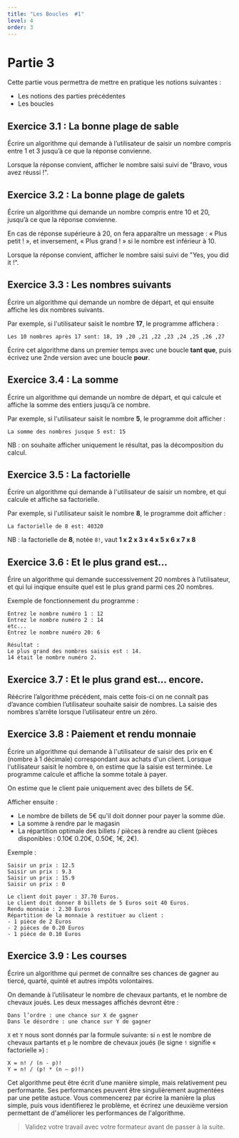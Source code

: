 ```yaml
---
title: "Les Boucles  #1"
level: 4
order: 3
---
```


# Partie 3

Cette partie vous permettra de mettre en pratique les notions suivantes : 
- Les notions des parties précédentes
- Les boucles 

## Exercice 3.1 : La bonne plage de sable

Écrire un algorithme qui demande à l’utilisateur de saisir un nombre compris entre 1 et 3 jusqu’à ce que la réponse convienne.

Lorsque la réponse convient, afficher le nombre saisi suivi de "Bravo, vous avez réussi !".

## Exercice 3.2 : La bonne plage de galets

Écrire un algorithme qui demande un nombre compris entre 10 et 20, jusqu’à ce que la réponse convienne. 

En cas de réponse supérieure à 20, on fera apparaître un message : « Plus petit ! », et inversement, « Plus grand ! » si le nombre est inférieur à 10.

Lorsque la réponse convient, afficher le nombre saisi suivi de "Yes, you did it !".


## Exercice 3.3 : Les nombres suivants

Écrire un algorithme qui demande un nombre de départ, et qui ensuite affiche les dix nombres suivants. 

Par exemple, si l'utilisateur saisit le nombre **17**, le programme affichera : 

`Les 10 nombres après 17 sont: 18, 19 ,20 ,21 ,22 ,23 ,24 ,25 ,26 ,27`

Écrire cet algorithme dans un premier temps avec une boucle **tant que**, puis écrivez une 2nde version avec une boucle **pour**.


## Exercice 3.4 : La somme

Écrire un algorithme qui demande un nombre de départ, et qui calcule et affiche la somme des entiers jusqu’à ce nombre. 

Par exemple, si l'utilisateur saisit le nombre  **5**, le programme doit afficher : 

`La somme des nombres jusque 5 est: 15` 

NB : on souhaite afficher uniquement le résultat, pas la décomposition du calcul.


## Exercice 3.5 : La factorielle

Écrire un algorithme qui demande à l'utilisateur de saisir un nombre, et qui calcule et affiche sa factorielle. 

Par exemple, si l'utilisateur saisit le nombre  **8**, le programme doit afficher : 

`La factorielle de 8 est: 40320` 

NB : la factorielle de **8**, notée `8!`, vaut **1 x 2 x 3 x 4 x 5 x 6 x 7 x 8**


## Exercice 3.6 : Et le plus grand est...

Érire un algorithme qui demande successivement 20 nombres à l’utilisateur, et qui lui inqique ensuite quel est le plus grand parmi ces 20 nombres.

Exemple de fonctionnement du programme : 

```
Entrez le nombre numéro 1 : 12
Entrez le nombre numéro 2 : 14
etc...
Entrez le nombre numéro 20: 6

Résultat : 
Le plus grand des nombres saisis est : 14.
14 était le nombre numéro 2.
```


## Exercice 3.7 : Et le plus grand est... encore.

Réécrire l’algorithme précédent, mais cette fois-ci on ne connaît pas d’avance combien l’utilisateur souhaite saisir de nombres. La saisie des nombres s’arrête lorsque l’utilisateur entre un zéro.

## Exercice 3.8 : Paiement et rendu monnaie

Écrire un algorithme qui demande à l'utilisateur de saisir des prix en € (nombre à 1 décimale) correspondant aux achats d'un client. Lorsque l'utilisateur saisit le nombre `0`, on estime que la saisie est terminée. Le programme calcule et affiche la somme totale à payer.

On estime que le client paie uniquement avec des billets de 5€.

Afficher ensuite : 
- Le nombre de billets de 5€ qu'il doit donner pour payer la somme dûe.
- La somme à rendre par le magasin
- La répartition optimale des billets / pièces à rendre au client (pièces disponibles : 0.10€ 0.20€, 0.50€, 1€, 2€).


Exemple : 

```
Saisir un prix : 12.5
Saisir un prix : 9.3
Saisir un prix : 15.9
Saisir un prix : 0

Le client doit payer : 37.70 Euros.
Le client doit donner 8 billets de 5 Euros soit 40 Euros.
Rendu monnaie : 2.30 Euros
Répartition de la monnaie à restituer au client : 
- 1 pièce de 2 Euros
- 2 pièces de 0.20 Euros
- 1 pièce de 0.10 Euros
```


## Exercice 3.9 : Les courses

Écrire un algorithme qui permet de connaître ses chances de gagner au tiercé, quarté, quinté et autres impôts volontaires. 

On demande à l’utilisateur le nombre de chevaux partants, et le nombre de chevaux joués. Les deux messages affichés devront être : 

```
Dans l’ordre : une chance sur X de gagner 
Dans le désordre : une chance sur Y de gagner 
```

`X` et `Y` nous sont donnés par la formule suivante:  si `n` est le nombre de chevaux partants et `p` le nombre de chevaux joués (le signe `!` signifie « factorielle ») :

```
X = n! / (n - p)! 
Y = n! / (p! * (n – p)!)
```

Cet algorithme peut être écrit d’une manière simple, mais relativement peu performante. Ses performances peuvent être singulièrement augmentées par une petite astuce. Vous commencerez par écrire la manière la plus simple, puis vous identifierez le problème, et écrirez une deuxième version permettant de d'améliorer les performances de l'algorithme.



> Validez votre travail avec votre formateur avant de passer à la suite.